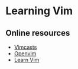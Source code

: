 # Learning Vim

## Online resources

* [Vimcasts](http://www.vimcasts.org)
* [Openvim](http://www.openvim.com)
* [Learn Vim](https://hackr.io/tutorials/learn-vim)
